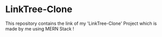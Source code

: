 # LinkTree-Clone
This repository contains the link of my 'LinkTree-Clone' Project which is made by me using MERN Stack !
